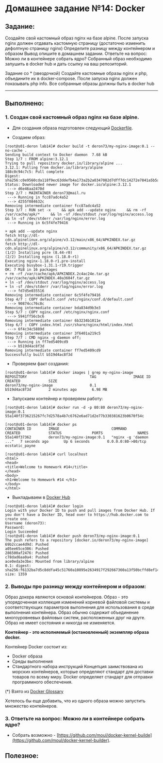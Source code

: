 # **Домашнее задание №14: Docker**

## **Задание:**
Создайте свой кастомный образ nginx на базе alpine. После запуска nginx должен
отдавать кастомную страницу (достаточно изменить дефолтную страницу nginx)
Определите разницу между контейнером и образом
Вывод опишите в домашнем задании.
Ответьте на вопрос: Можно ли в контейнере собрать ядро?
Собранный образ необходимо запушить в docker hub и дать ссылку на ваш
репозиторий.

Задание со * (звездочкой)
Создайте кастомные образы nginx и php, объедините их в docker-compose.
После запуска nginx должен показывать php info.
Все собранные образы должны быть в docker hub

---

## **Выполнено:**


### **1. Создан свой кастомный образ nginx на базе alpine.**

- Для создания образа подготовлен следующий [Dockerfile](Dockerfile).

- Создаем образ:
```
[root@s01-deron lab14]# docker build -t deron73/my-nginx-image:0.1 --no-cache .
Sending build context to Docker daemon  7.68 kB
Step 1/7 : FROM alpine:3.12.1
Trying to pull repository docker.io/library/alpine ...
3.12.1: Pulling from docker.io/library/alpine
188c0c94c7c5: Pull complete
Digest: sha256:c0e9560cda118f9ec63ddefb4a173a2b2a0347082d7dff7dc14272e7841a5b5a
Status: Downloaded newer image for docker.io/alpine:3.12.1
 ---> d6e46aa2470d
Step 2/7 : MAINTAINER deron73@mail.ru
 ---> Running in fcc87adc4a52
 ---> d255f084632c
Removing intermediate container fcc87adc4a52
Step 3/7 : RUN set -x     && apk add --update nginx     && rm -rf /var/cache/apk/*     && ln -sf /dev/stdout /var/log/nginx/access.log     && ln -sf /dev/stderr /var/log/nginx/error.log
 ---> Running in 6c5f4fe79416

+ apk add --update nginx
fetch http://dl-cdn.alpinelinux.org/alpine/v3.12/main/x86_64/APKINDEX.tar.gz
fetch http://dl-cdn.alpinelinux.org/alpine/v3.12/community/x86_64/APKINDEX.tar.gz
(1/2) Installing pcre (8.44-r0)
(2/2) Installing nginx (1.18.0-r1)
Executing nginx-1.18.0-r1.pre-install
Executing busybox-1.31.1-r19.trigger
OK: 7 MiB in 16 packages
+ rm -rf /var/cache/apk/APKINDEX.2c4ac24e.tar.gz /var/cache/apk/APKINDEX.40a3604f.tar.gz
+ ln -sf /dev/stdout /var/log/nginx/access.log
+ ln -sf /dev/stderr /var/log/nginx/error.log
 ---> fd7d5e035516
Removing intermediate container 6c5f4fe79416
Step 4/7 : COPY default.conf /etc/nginx/conf.d/default.conf
 ---> 90874cc76c8c
Removing intermediate container bda834d9b3e3
Step 5/7 : COPY nginx.conf /etc/nginx/nginx.conf
 ---> 5941ff56cbc6
Removing intermediate container 6b3234b1011e
Step 6/7 : COPY index.html /usr/share/nginx/html/index.html
 ---> 6f4c34c5889d
Removing intermediate container 3f6401a219c5
Step 7/7 : CMD nginx -g daemon off;
 ---> Running in ff7ed5409cd9
 ---> b519d4ac8f3d
Removing intermediate container ff7ed5409cd9
Successfully built b519d4ac8f3d
```

- Проверяем факт создания:
```
[root@s01-deron lab14]# docker images | grep my-nginx-image
REPOSITORY                             TAG                 IMAGE ID            CREATED             SIZE
deron73/my-nginx-image                 0.1                 b519d4ac8f3d        2 minutes ago       6.98 MB
```
- Запускаем контейнер и проверяем работу:
```
[root@s01-deron lab14]# docker run -d -p 80:80 deron73/my-nginx-image:0.1
55a140f3736215267fc7d2578a4b7c6762e6ad71d2e77b330381623b0670f54c

[root@s01-deron lab14]# docker ps
CONTAINER ID        IMAGE                        COMMAND                  CREATED             STATUS              PORTS                NAMES
55a140f37362        deron73/my-nginx-image:0.1   "nginx -g 'daemon ..."   7 seconds ago       Up 6 seconds        0.0.0.0:80->80/tcp   ecstatic_payne

[root@s01-deron lab14]# curl localhost
<html>
<head>
<title>Welcome to Homework #14</title>
</head>
<body>
<h1>Welcome to Homework #14 </h1>
</body>
</html>
```

- Выкладываем в [Docker Hub](https://hub.docker.com/repository/docker/deron73/my-nginx-image)
```
[root@s01-deron lab14]# docker login
Login with your Docker ID to push and pull images from Docker Hub. If you don't have a Docker ID, head over to https://hub.docker.com to create one.
Username (deron73):
Password:
Login Succeeded
[root@s01-deron lab14]# docker push deron73/my-nginx-image:0.1
The push refers to a repository [docker.io/deron73/my-nginx-image]
69b2ccae4d9d: Pushed
a05ee65ce306: Pushed
286500af2476: Pushed
c78dad6aa0a4: Pushed
ace0eda3e3be: Mounted from library/alpine
0.1: digest: sha256:f6132ba7d5c8ddfa45c51760a10895e2634917f292667360a13f50bcffd8ef14 size: 1359
```

### **2. Выводы про разницу между контейнером и образом:**
Образ докера являются основой контейнеров. 
Образ - это упорядоченная коллекция изменений корневой файловой системы и соответствующих параметров 
выполнения для использования в среде выполнения контейнера. 
Образ обычно содержит объединение многоуровневых файловых систем, расположенных друг на друге. 
Образ не имеет состояния и никогда не изменяется.

**Контейнер - это исполняемый (остановленный) экземпляр образа docker.** 

Контейнер Docker состоит из:
- Docker образа 
- Среды выполнения
- Стандартного набора инструкций
Концепция заимствована из морских контейнеров, которые определяют стандарт для доставки товаров по всему миру. 
Docker определяет стандарт для отправки программного обеспечения.

(*) Взято из [Docker Glossary](https://docs.docker.com/glossary/)

Хотелось бы еще добавить, что из одного образа можно запустить множество контейнеров.

### **3. Ответьте на вопрос: Можно ли в контейнере собрать ядро?**

- Собрать возможно - [https://github.com/moul/docker-kernel-builde](https://github.com/moul/docker-kernel-builder). 


## **Полезное:**

